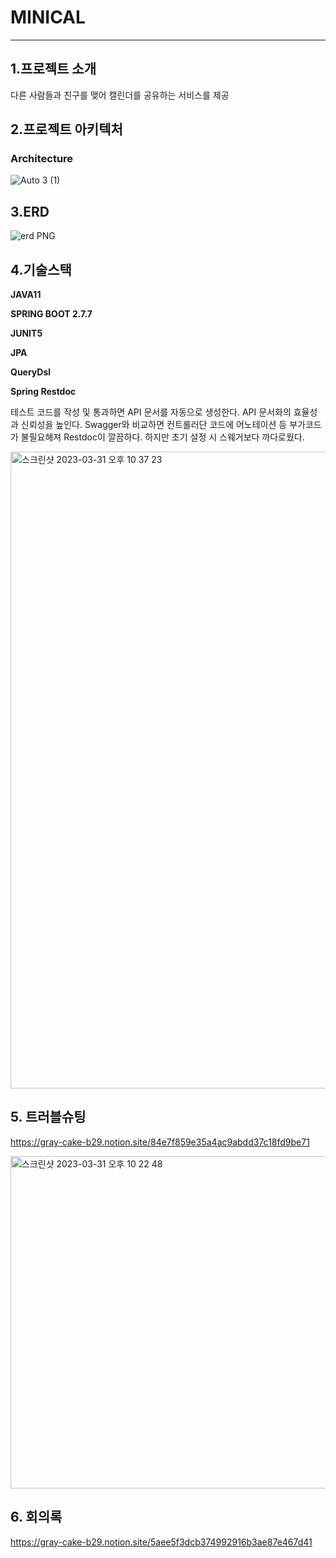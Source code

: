# MINICAL

---

## 1.프로젝트 소개
다른 사람들과 친구를 맺어 캘린더를 공유하는 서비스를 제공



## 2.프로젝트 아키텍처

### Architecture
![Auto 3 (1)](https://user-images.githubusercontent.com/52785761/221881591-5815e211-1fe3-431a-a056-7b86c0711be0.png)
## 3.ERD
![erd PNG](https://user-images.githubusercontent.com/52785761/219866704-6aebe409-b928-4a03-8b60-28c46bbe87bc.png)
## 4.기술스택
**JAVA11**

**SPRING BOOT 2.7.7**

**JUNIT5**

**JPA**

**QueryDsl**

**Spring Restdoc**

테스트 코드를 작성 및 통과하면 API 문서를 자동으로 생성한다. API 문서화의 효율성과 신뢰성을 높인다. Swagger와 비교하면 컨트롤러단 코드에 어노테이션 등 부가코드가 불필요해져 Restdoc이 깔끔하다. 하지만 초기 설정 시 스웨거보다 까다로웠다.

<img width="1019" alt="스크린샷 2023-03-31 오후 10 37 23" src="https://user-images.githubusercontent.com/89332391/229136051-c19d204e-8db3-4dba-8d66-adb92b9babae.png">




## 5. 트러블슈팅
https://gray-cake-b29.notion.site/84e7f859e35a4ac9abdd37c18fd9be71

<img width="532" alt="스크린샷 2023-03-31 오후 10 22 48" src="https://user-images.githubusercontent.com/89332391/229131826-e208afbf-33d0-4a6b-aa36-49c3739e300e.png">

## 6. 회의록
https://gray-cake-b29.notion.site/5aee5f3dcb374992916b3ae87e467d41
